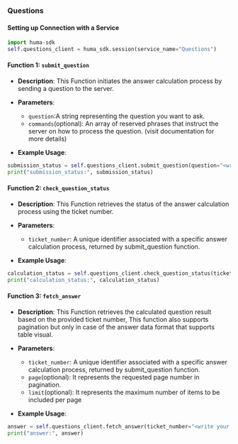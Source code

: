 ### Questions

#### Setting up Connection with a Service

```python
import huma-sdk
self.questions_client = huma_sdk.session(service_name="Questions")
```

#### Function 1: `submit_question`

- **Description**: This Function initiates the answer calculation process by sending a question to the server.
- **Parameters**:
  - `question`:A string representing the question you want to ask.
  - `commands`(optional): An array of reserved phrases that instruct the server on how to process the question. (visit documentation for more details)
 
- **Example Usage**:

```python
submission_status = self.questions_client.submit_question(question="<write your question>", commands=["<write command_1>", "<write command_2>"])
print("submission_status:", submission_status)
```

#### Function 2: `check_question_status`

- **Description**: This Function retrieves the status of the answer calculation process using the ticket number.
- **Parameters**:
  - `ticket_number`: A unique identifier associated with a specific answer calculation process, returned by submit_question function.
 
- **Example Usage**:

```python
calculation_status = self.questions_client.check_question_status(ticket_number="<write your ticket number>")
print("calculation_status:", calculation_status)
```

#### Function 3: `fetch_answer`

- **Description**: This Function retrieves the calculated question result based on the provided ticket number, This function also supports pagination but only in case of the answer data format that supports table visual.
- **Parameters**:
  - `ticket_number`: A unique identifier associated with a specific answer calculation process, returned by submit_question function.
  - `page`(optional): It represents the requested page number in pagination.
  - `limit`(optional): It represents the maximum number of items to be included per page
 
- **Example Usage**:

```python
answer = self.questions_client.fetch_answer(ticket_number="<write your ticket number>", page=1, limit=20)
print("answer:", answer)
```